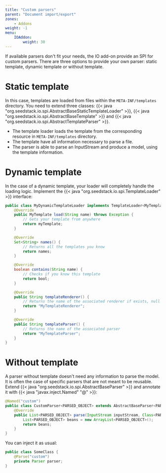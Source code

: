 ```yaml
---
title: "Custom parsers"
parent: "Document import/export"
zones:
    - Addons
weight: -1    
menu:
    IOAddon:
        weight: 30
---
```


If available parsers don't fit your needs, the IO add-on provide an SPI for custom parsers. There are three options to
provide your own parser: static template, dynamic template or without template.<!--more-->

# Static template

In this case, templates are loaded from files within the `META-INF/templates` directory. You need to extend three classes:
{{< java "org.seedstack.io.spi.AbstractBaseStaticTemplateLoader" >}}, {{< java "org.seedstack.io.spi.AbstractBaseTemplate" >}} and
{{< java "org.seedstack.io.spi.AbstractTemplateParser" >}}.

- The template loader loads the template from the corresponding resource in `META-INF/templates` directory.
- The template have all information necessary to parse a file.
- The parser is able to parse an InputStream and produce a model, using the template information.

# Dynamic template

In the case of a dynamic template, your loader will completely handle the loading logic. Implement the {{< java "org.seedstack.io.spi.TemplateLoader" >}}
interface:

```java
public class MyDynamicTemplateLoader implements TemplateLoader<MyTemplate> {
    @Override
    public MyTemplate load(String name) throws Exception {
        // Gets your template from anywhere
        return myTemplate;
    }

    @Override
    Set<String> names() {
        // Returns all the templates you know
        return names;
    }

    @Override
    boolean contains(String name) {
        // Checks if you know this template
        return bool;
    }

    @Override
    public String templateRenderer() {
        // Returns the name of the associated renderer if exists, null otherwise
        return "MyTemplateRenderer";
    }

    @Override
    public String templateParser() {
        // Returns the name of the associated parser
        return "MyTemplateParser";
    }
}
```

# Without template

A parser without template doesn't need any information to parse the model. It is often the case of specific parsers
that are not meant to be reusable. Extend {{< java "org.seedstack.io.spi.AbstractBaseParser" >}} and annotate it
with {{< java "javax.inject.Named" "@" >}}:

```java
@Named("custom")
public class CustomParser<PARSED_OBJECT> extends AbstractBaseParser<PARSED_OBJECT> {
    @Override
    public List<PARSED_OBJECT> parse(InputStream inputStream, Class<PARSED_OBJECT> clazz) {
        List<PARSED_OBJECT> beans = new ArrayList<PARSED_OBJECT>();
        return beans;
    }
}
```

You can inject it as usual:

```java
public class SomeClass {
	@Parse("custom")
	private Parser parser;
}
